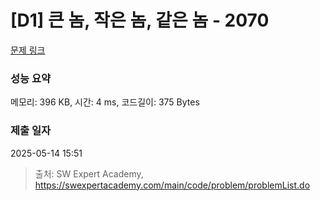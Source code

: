 # [D1] 큰 놈, 작은 놈, 같은 놈 - 2070 

[문제 링크](https://swexpertacademy.com/main/code/problem/problemDetail.do?contestProbId=AV5QQ6qqA40DFAUq) 

### 성능 요약

메모리: 396 KB, 시간: 4 ms, 코드길이: 375 Bytes

### 제출 일자

2025-05-14 15:51



> 출처: SW Expert Academy, https://swexpertacademy.com/main/code/problem/problemList.do
